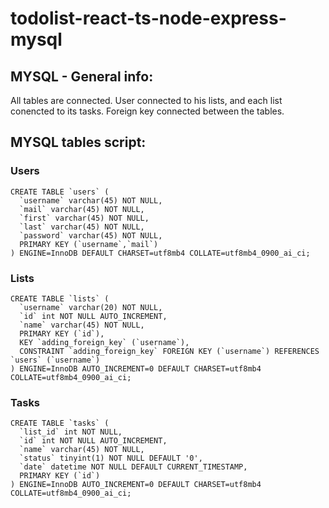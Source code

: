 # todolist-react-ts-node-express-mysql

## MYSQL - General info:
All tables are connected.
User connected to his lists, and each list conencted to its tasks.
Foreign key connected between the tables.


## MYSQL tables script:

### Users
```
CREATE TABLE `users` (
  `username` varchar(45) NOT NULL,
  `mail` varchar(45) NOT NULL,
  `first` varchar(45) NOT NULL,
  `last` varchar(45) NOT NULL,
  `password` varchar(45) NOT NULL,
  PRIMARY KEY (`username`,`mail`)
) ENGINE=InnoDB DEFAULT CHARSET=utf8mb4 COLLATE=utf8mb4_0900_ai_ci;
```
### Lists
```
CREATE TABLE `lists` (
  `username` varchar(20) NOT NULL,
  `id` int NOT NULL AUTO_INCREMENT,
  `name` varchar(45) NOT NULL,
  PRIMARY KEY (`id`),
  KEY `adding_foreign_key` (`username`),
  CONSTRAINT `adding_foreign_key` FOREIGN KEY (`username`) REFERENCES `users` (`username`)
) ENGINE=InnoDB AUTO_INCREMENT=0 DEFAULT CHARSET=utf8mb4 COLLATE=utf8mb4_0900_ai_ci;
```

### Tasks
```
CREATE TABLE `tasks` (
  `list_id` int NOT NULL,
  `id` int NOT NULL AUTO_INCREMENT,
  `name` varchar(45) NOT NULL,
  `status` tinyint(1) NOT NULL DEFAULT '0',
  `date` datetime NOT NULL DEFAULT CURRENT_TIMESTAMP,
  PRIMARY KEY (`id`)
) ENGINE=InnoDB AUTO_INCREMENT=0 DEFAULT CHARSET=utf8mb4 COLLATE=utf8mb4_0900_ai_ci;
```
